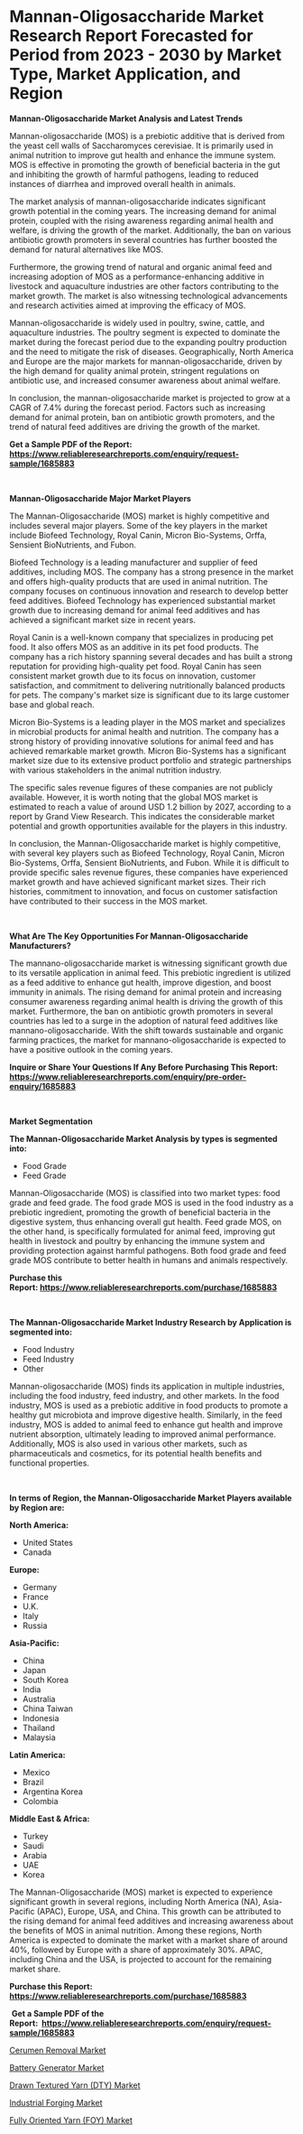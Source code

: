 <p><h1>Mannan-Oligosaccharide Market Research Report Forecasted for Period from 2023 -  2030 by Market Type, Market Application, and Region</h1></p><p><strong>Mannan-Oligosaccharide Market Analysis and Latest Trends</strong></p>
<p><p>Mannan-oligosaccharide (MOS) is a prebiotic additive that is derived from the yeast cell walls of Saccharomyces cerevisiae. It is primarily used in animal nutrition to improve gut health and enhance the immune system. MOS is effective in promoting the growth of beneficial bacteria in the gut and inhibiting the growth of harmful pathogens, leading to reduced instances of diarrhea and improved overall health in animals.</p><p>The market analysis of mannan-oligosaccharide indicates significant growth potential in the coming years. The increasing demand for animal protein, coupled with the rising awareness regarding animal health and welfare, is driving the growth of the market. Additionally, the ban on various antibiotic growth promoters in several countries has further boosted the demand for natural alternatives like MOS.</p><p>Furthermore, the growing trend of natural and organic animal feed and increasing adoption of MOS as a performance-enhancing additive in livestock and aquaculture industries are other factors contributing to the market growth. The market is also witnessing technological advancements and research activities aimed at improving the efficacy of MOS.</p><p>Mannan-oligosaccharide is widely used in poultry, swine, cattle, and aquaculture industries. The poultry segment is expected to dominate the market during the forecast period due to the expanding poultry production and the need to mitigate the risk of diseases. Geographically, North America and Europe are the major markets for mannan-oligosaccharide, driven by the high demand for quality animal protein, stringent regulations on antibiotic use, and increased consumer awareness about animal welfare.</p><p>In conclusion, the mannan-oligosaccharide market is projected to grow at a CAGR of 7.4% during the forecast period. Factors such as increasing demand for animal protein, ban on antibiotic growth promoters, and the trend of natural feed additives are driving the growth of the market.</p></p>
<p><strong>Get a Sample PDF of the Report:&nbsp; <a href="https://www.reliableresearchreports.com/enquiry/request-sample/1685883">https://www.reliableresearchreports.com/enquiry/request-sample/1685883</a></strong></p>
<p>&nbsp;</p>
<p><strong>Mannan-Oligosaccharide Major Market Players</strong></p>
<p><p>The Mannan-Oligosaccharide (MOS) market is highly competitive and includes several major players. Some of the key players in the market include Biofeed Technology, Royal Canin, Micron Bio-Systems, Orffa, Sensient BioNutrients, and Fubon.</p><p>Biofeed Technology is a leading manufacturer and supplier of feed additives, including MOS. The company has a strong presence in the market and offers high-quality products that are used in animal nutrition. The company focuses on continuous innovation and research to develop better feed additives. Biofeed Technology has experienced substantial market growth due to increasing demand for animal feed additives and has achieved a significant market size in recent years.</p><p>Royal Canin is a well-known company that specializes in producing pet food. It also offers MOS as an additive in its pet food products. The company has a rich history spanning several decades and has built a strong reputation for providing high-quality pet food. Royal Canin has seen consistent market growth due to its focus on innovation, customer satisfaction, and commitment to delivering nutritionally balanced products for pets. The company's market size is significant due to its large customer base and global reach.</p><p>Micron Bio-Systems is a leading player in the MOS market and specializes in microbial products for animal health and nutrition. The company has a strong history of providing innovative solutions for animal feed and has achieved remarkable market growth. Micron Bio-Systems has a significant market size due to its extensive product portfolio and strategic partnerships with various stakeholders in the animal nutrition industry.</p><p>The specific sales revenue figures of these companies are not publicly available. However, it is worth noting that the global MOS market is estimated to reach a value of around USD 1.2 billion by 2027, according to a report by Grand View Research. This indicates the considerable market potential and growth opportunities available for the players in this industry.</p><p>In conclusion, the Mannan-Oligosaccharide market is highly competitive, with several key players such as Biofeed Technology, Royal Canin, Micron Bio-Systems, Orffa, Sensient BioNutrients, and Fubon. While it is difficult to provide specific sales revenue figures, these companies have experienced market growth and have achieved significant market sizes. Their rich histories, commitment to innovation, and focus on customer satisfaction have contributed to their success in the MOS market.</p></p>
<p>&nbsp;</p>
<p><strong>What Are The Key Opportunities For Mannan-Oligosaccharide Manufacturers?</strong></p>
<p><p>The mannano-oligosaccharide market is witnessing significant growth due to its versatile application in animal feed. This prebiotic ingredient is utilized as a feed additive to enhance gut health, improve digestion, and boost immunity in animals. The rising demand for animal protein and increasing consumer awareness regarding animal health is driving the growth of this market. Furthermore, the ban on antibiotic growth promoters in several countries has led to a surge in the adoption of natural feed additives like mannano-oligosaccharide. With the shift towards sustainable and organic farming practices, the market for mannano-oligosaccharide is expected to have a positive outlook in the coming years.</p></p>
<p><strong>Inquire or Share Your Questions If Any Before Purchasing This Report: <a href="https://www.reliableresearchreports.com/enquiry/pre-order-enquiry/1685883">https://www.reliableresearchreports.com/enquiry/pre-order-enquiry/1685883</a></strong></p>
<p>&nbsp;</p>
<p><strong>Market Segmentation</strong></p>
<p><strong>The Mannan-Oligosaccharide Market Analysis by types is segmented into:</strong></p>
<p><ul><li>Food Grade</li><li>Feed Grade</li></ul></p>
<p><p>Mannan-Oligosaccharide (MOS) is classified into two market types: food grade and feed grade. The food grade MOS is used in the food industry as a prebiotic ingredient, promoting the growth of beneficial bacteria in the digestive system, thus enhancing overall gut health. Feed grade MOS, on the other hand, is specifically formulated for animal feed, improving gut health in livestock and poultry by enhancing the immune system and providing protection against harmful pathogens. Both food grade and feed grade MOS contribute to better health in humans and animals respectively.</p></p>
<p><strong>Purchase this Report:&nbsp;<a href="https://www.reliableresearchreports.com/purchase/1685883">https://www.reliableresearchreports.com/purchase/1685883</a></strong></p>
<p>&nbsp;</p>
<p><strong>The Mannan-Oligosaccharide Market Industry Research by Application is segmented into:</strong></p>
<p><ul><li>Food Industry</li><li>Feed Industry</li><li>Other</li></ul></p>
<p><p>Mannan-oligosaccharide (MOS) finds its application in multiple industries, including the food industry, feed industry, and other markets. In the food industry, MOS is used as a prebiotic additive in food products to promote a healthy gut microbiota and improve digestive health. Similarly, in the feed industry, MOS is added to animal feed to enhance gut health and improve nutrient absorption, ultimately leading to improved animal performance. Additionally, MOS is also used in various other markets, such as pharmaceuticals and cosmetics, for its potential health benefits and functional properties.</p></p>
<p>&nbsp;</p>
<p><strong>In terms of Region, the Mannan-Oligosaccharide Market Players available by Region are:</strong></p>
<p>
    <p> <strong> North America: </strong>
        <ul>
            <li>United States</li>
            <li>Canada</li>
        </ul>
        </p> 
    <p> <strong> Europe: </strong>
        <ul>
            <li>Germany</li>
            <li>France</li>
            <li>U.K.</li>
            <li>Italy</li>
            <li>Russia</li>
        </ul>
        </p> 
    <p> <strong> Asia-Pacific: </strong>
        <ul>
            <li>China</li>
            <li>Japan</li>
            <li>South Korea</li>
            <li>India</li>
            <li>Australia</li>
            <li>China Taiwan</li>
            <li>Indonesia</li>
            <li>Thailand</li>
            <li>Malaysia</li>
        </ul>
        </p> 
    <p> <strong> Latin America: </strong>
        <ul>
            <li>Mexico</li>
            <li>Brazil</li>
            <li>Argentina Korea</li>
            <li>Colombia</li>
        </ul>
        </p> 
    <p> <strong> Middle East & Africa: </strong>
        <ul>
            <li>Turkey</li>
            <li>Saudi</li>
            <li>Arabia</li>
            <li>UAE</li>
            <li>Korea</li>
        </ul>
    </p>
    </p>
<p><p>The Mannan-Oligosaccharide (MOS) market is expected to experience significant growth in several regions, including North America (NA), Asia-Pacific (APAC), Europe, USA, and China. This growth can be attributed to the rising demand for animal feed additives and increasing awareness about the benefits of MOS in animal nutrition. Among these regions, North America is expected to dominate the market with a market share of around 40%, followed by Europe with a share of approximately 30%. APAC, including China and the USA, is projected to account for the remaining market share.</p></p>
<p><strong>Purchase this Report: <a href="https://www.reliableresearchreports.com/purchase/1685883">https://www.reliableresearchreports.com/purchase/1685883</a></strong></p>
<p>&nbsp;<strong>Get a Sample PDF of the Report:&nbsp;&nbsp;<a href="https://www.reliableresearchreports.com/enquiry/request-sample/1685883">https://www.reliableresearchreports.com/enquiry/request-sample/1685883</a></strong></p>
<p><strong></strong></p>
<p><p><a href="https://www.linkedin.com/pulse/cerumen-removal-market-challenges-opportunities-growth-drivers-s2cfe/">Cerumen Removal Market</a></p><p><a href="https://medium.com/@jettiejohns/battery-generator-market-size-growth-forecast-2023-2030-093692ee9d2f">Battery Generator Market</a></p><p><a href="https://github.com/GroverBarry/Market-Research-Report-List-2/blob/main/drawn-textured-yarn-dty-market.md">Drawn Textured Yarn (DTY) Market</a></p><p><a href="https://medium.com/@serenaframi/industrial-forging-market-size-growth-forecast-2023-2030-69d8cb48897e">Industrial Forging Market</a></p><p><a href="https://github.com/RickHolmes3/Market-Research-Report-List-1/blob/main/fully-oriented-yarn-foy-market.md">Fully Oriented Yarn (FOY) Market</a></p></p>